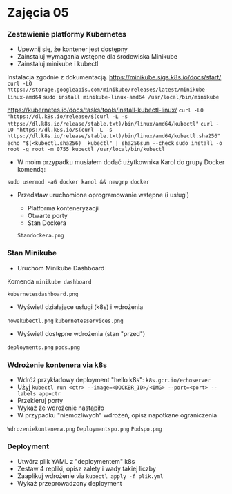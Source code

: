 # Zajęcia 05

### Zestawienie platformy Kubernetes

* Upewnij się, że kontener jest dostępny
* Zainstaluj wymagania wstępne dla środowiska Minikube
* Zainstaluj minikube i kubectl

Instalacja zgodnie z dokumentacją.
https://minikube.sigs.k8s.io/docs/start/
`curl -LO https://storage.googleapis.com/minikube/releases/latest/minikube-linux-amd64`
		`sudo install minikube-linux-amd64 /usr/local/bin/minikube`

https://kubernetes.io/docs/tasks/tools/install-kubectl-linux/
`curl -LO "https://dl.k8s.io/release/$(curl -L -s https://dl.k8s.io/release/stable.txt)/bin/linux/amd64/kubectl"`
`curl -LO "https://dl.k8s.io/$(curl -L -s https://dl.k8s.io/release/stable.txt)/bin/linux/amd64/kubectl.sha256"`
`echo "$(<kubectl.sha256)  kubectl" | sha256sum --check`
`sudo install -o root -g root -m 0755 kubectl /usr/local/bin/kubectl`

* W moim przypadku musiałem dodać użytkownika Karol do grupy Docker komendą:

`sudo usermod -aG docker karol && newgrp docker`

* Przedstaw uruchomione oprogramowanie wstępne (i usługi)
  * Platforma konteneryzacji
  * Otwarte porty
  * Stan Dockera
  
  `Standockera.png`

### Stan Minikube
* Uruchom Minikube Dashboard

Komenda `minikube dashboard`

`kubernetesdashboard.png`

* Wyświetl działające usługi (k8s) i wdrożenia

`nowekubectl.png`
`kubernetesservices.png`
* Wyświetl dostępne wdrożenia (stan "przed")

`deployments.png`
`pods.png`

### Wdrożenie kontenera via k8s
* Wdróż przykładowy deployment "hello k8s": ```k8s.gcr.io/echoserver```
* Użyj ```kubectl run <ctr> --image=<DOCKER_ID>/<IMG> --port=<port> --labels app=ctr```
* Przekieruj porty
* Wykaż że wdrożenie nastąpiło
* W przypadku "niemożliwych" wdrożeń, opisz napotkane ograniczenia

`Wdrozeniekontenera.png`
`Deploymentspo.png`
`Podspo.png`

### Deployment
* Utwórz plik YAML z "deploymentem" k8s
* Zestaw 4 repliki, opisz zalety i wady takiej liczby
* Zaaplikuj wdrożenie via ```kubectl apply -f plik.yml```
* Wykaż przeprowadzony deployment
